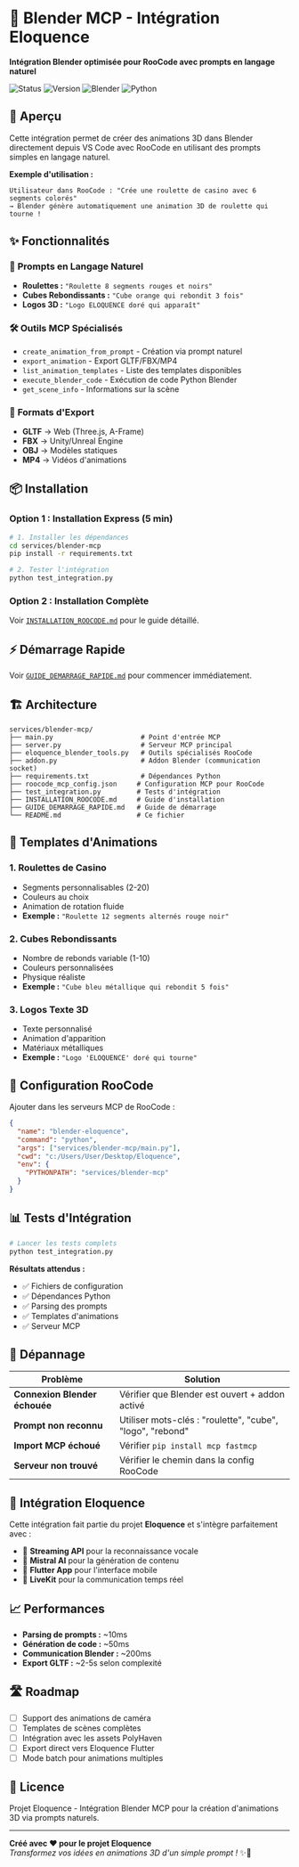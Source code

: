 # 🎨 Blender MCP - Intégration Eloquence

**Intégration Blender optimisée pour RooCode avec prompts en langage naturel**

![Status](https://img.shields.io/badge/Status-✅%20Fonctionnel-green)
![Version](https://img.shields.io/badge/Version-1.0.0-blue)
![Blender](https://img.shields.io/badge/Blender-3.0+-orange)
![Python](https://img.shields.io/badge/Python-3.10+-yellow)

## 🚀 Aperçu

Cette intégration permet de créer des animations 3D dans Blender directement depuis VS Code avec RooCode en utilisant des prompts simples en langage naturel.

**Exemple d'utilisation :**
```
Utilisateur dans RooCode : "Crée une roulette de casino avec 6 segments colorés"
→ Blender génère automatiquement une animation 3D de roulette qui tourne !
```

## ✨ Fonctionnalités

### 🎯 **Prompts en Langage Naturel**
- **Roulettes :** `"Roulette 8 segments rouges et noirs"`
- **Cubes Rebondissants :** `"Cube orange qui rebondit 3 fois"`
- **Logos 3D :** `"Logo ELOQUENCE doré qui apparaît"`

### 🛠️ **Outils MCP Spécialisés**
- `create_animation_from_prompt` - Création via prompt naturel
- `export_animation` - Export GLTF/FBX/MP4
- `list_animation_templates` - Liste des templates disponibles
- `execute_blender_code` - Exécution de code Python Blender
- `get_scene_info` - Informations sur la scène

### 📁 **Formats d'Export**
- **GLTF** → Web (Three.js, A-Frame)
- **FBX** → Unity/Unreal Engine
- **OBJ** → Modèles statiques  
- **MP4** → Vidéos d'animations

## 📦 Installation

### **Option 1 : Installation Express (5 min)**
```bash
# 1. Installer les dépendances
cd services/blender-mcp
pip install -r requirements.txt

# 2. Tester l'intégration
python test_integration.py
```

### **Option 2 : Installation Complète**
Voir [`INSTALLATION_ROOCODE.md`](INSTALLATION_ROOCODE.md) pour le guide détaillé.

## ⚡ Démarrage Rapide

Voir [`GUIDE_DEMARRAGE_RAPIDE.md`](GUIDE_DEMARRAGE_RAPIDE.md) pour commencer immédiatement.

## 🏗️ Architecture

```
services/blender-mcp/
├── main.py                      # Point d'entrée MCP
├── server.py                    # Serveur MCP principal
├── eloquence_blender_tools.py   # Outils spécialisés RooCode
├── addon.py                     # Addon Blender (communication socket)
├── requirements.txt             # Dépendances Python
├── roocode_mcp_config.json     # Configuration MCP pour RooCode
├── test_integration.py         # Tests d'intégration
├── INSTALLATION_ROOCODE.md     # Guide d'installation
├── GUIDE_DEMARRAGE_RAPIDE.md   # Guide de démarrage
└── README.md                   # Ce fichier
```

## 🎨 Templates d'Animations

### **1. Roulettes de Casino**
- Segments personnalisables (2-20)
- Couleurs au choix
- Animation de rotation fluide
- **Exemple :** `"Roulette 12 segments alternés rouge noir"`

### **2. Cubes Rebondissants**
- Nombre de rebonds variable (1-10)
- Couleurs personnalisées
- Physique réaliste
- **Exemple :** `"Cube bleu métallique qui rebondit 5 fois"`

### **3. Logos Texte 3D**
- Texte personnalisé
- Animation d'apparition
- Matériaux métalliques
- **Exemple :** `"Logo 'ELOQUENCE' doré qui tourne"`

## 🔧 Configuration RooCode

Ajouter dans les serveurs MCP de RooCode :

```json
{
  "name": "blender-eloquence",
  "command": "python",
  "args": ["services/blender-mcp/main.py"],
  "cwd": "c:/Users/User/Desktop/Eloquence",
  "env": {
    "PYTHONPATH": "services/blender-mcp"
  }
}
```

## 📊 Tests d'Intégration

```bash
# Lancer les tests complets
python test_integration.py
```

**Résultats attendus :**
- ✅ Fichiers de configuration
- ✅ Dépendances Python
- ✅ Parsing des prompts  
- ✅ Templates d'animations
- ✅ Serveur MCP

## 🚨 Dépannage

| Problème | Solution |
|----------|----------|
| **Connexion Blender échouée** | Vérifier que Blender est ouvert + addon activé |
| **Prompt non reconnu** | Utiliser mots-clés : "roulette", "cube", "logo", "rebond" |
| **Import MCP échoué** | Vérifier `pip install mcp fastmcp` |
| **Serveur non trouvé** | Vérifier le chemin dans la config RooCode |

## 🔗 Intégration Eloquence

Cette intégration fait partie du projet **Eloquence** et s'intègre parfaitement avec :
- 🎤 **Streaming API** pour la reconnaissance vocale
- 🧠 **Mistral AI** pour la génération de contenu
- 📱 **Flutter App** pour l'interface mobile
- 🔄 **LiveKit** pour la communication temps réel

## 📈 Performances

- **Parsing de prompts :** ~10ms
- **Génération de code :** ~50ms  
- **Communication Blender :** ~200ms
- **Export GLTF :** ~2-5s selon complexité

## 🛣️ Roadmap

- [ ] Support des animations de caméra
- [ ] Templates de scènes complètes
- [ ] Intégration avec les assets PolyHaven
- [ ] Export direct vers Eloquence Flutter
- [ ] Mode batch pour animations multiples

## 📄 Licence

Projet Eloquence - Intégration Blender MCP pour la création d'animations 3D via prompts naturels.

---

**Créé avec ❤️ pour le projet Eloquence**  
*Transformez vos idées en animations 3D d'un simple prompt !* ✨🎨